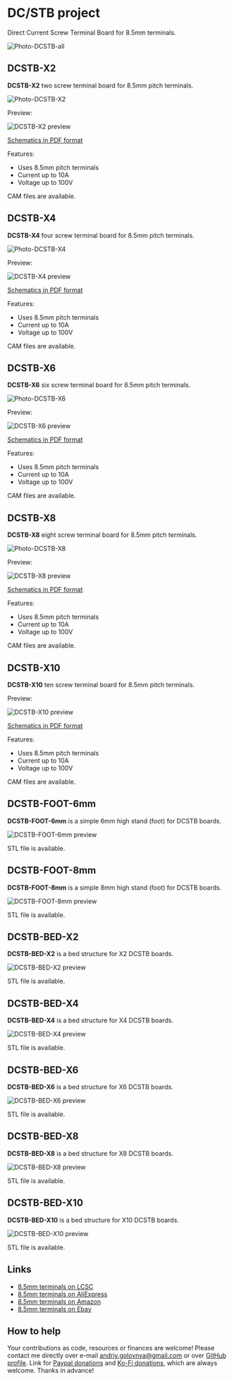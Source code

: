 # DC/STB project

Direct Current Screw Terminal Board for 8.5mm terminals.

![Photo-DCSTB-all](img/Photo-DCSTB-all.jpg)

## DCSTB-X2

**DCSTB-X2** two screw terminal board for 8.5mm pitch terminals.

![Photo-DCSTB-X2](img/Photo-DCSTB-X2.jpg)

Preview:

![DCSTB-X2 preview](img/DCSTB-X2.png)

[Schematics in PDF format](doc/DCSTB-X2.pdf)

Features:

- Uses 8.5mm pitch terminals
- Current up to 10A
- Voltage up to 100V

CAM files are available.

## DCSTB-X4

**DCSTB-X4** four screw terminal board for 8.5mm pitch terminals.

![Photo-DCSTB-X4](img/Photo-DCSTB-X4.jpg)

Preview:

![DCSTB-X4 preview](img/DCSTB-X4.png)

[Schematics in PDF format](doc/DCSTB-X4.pdf)

Features:

- Uses 8.5mm pitch terminals
- Current up to 10A
- Voltage up to 100V

CAM files are available.

## DCSTB-X6

**DCSTB-X6** six screw terminal board for 8.5mm pitch terminals.

![Photo-DCSTB-X6](img/Photo-DCSTB-X6.jpg)

Preview:

![DCSTB-X6 preview](img/DCSTB-X6.png)

[Schematics in PDF format](doc/DCSTB-X6.pdf)

Features:

- Uses 8.5mm pitch terminals
- Current up to 10A
- Voltage up to 100V

CAM files are available.

## DCSTB-X8

**DCSTB-X8** eight screw terminal board for 8.5mm pitch terminals.

![Photo-DCSTB-X8](img/Photo-DCSTB-X8.jpg)

Preview:

![DCSTB-X8 preview](img/DCSTB-X8.png)

[Schematics in PDF format](doc/DCSTB-X8.pdf)

Features:

- Uses 8.5mm pitch terminals
- Current up to 10A
- Voltage up to 100V

CAM files are available.

## DCSTB-X10

**DCSTB-X10** ten screw terminal board for 8.5mm pitch terminals.

Preview:

![DCSTB-X10 preview](img/DCSTB-X10.png)

[Schematics in PDF format](doc/DCSTB-X10.pdf)

Features:

- Uses 8.5mm pitch terminals
- Current up to 10A
- Voltage up to 100V

CAM files are available.

## DCSTB-FOOT-6mm

**DCSTB-FOOT-6mm** is a simple 6mm high stand (foot) for DCSTB boards.

![DCSTB-FOOT-6mm preview](img/DCSTB-FOOT-6mm.png)

STL file is available.

## DCSTB-FOOT-8mm

**DCSTB-FOOT-8mm** is a simple 8mm high stand (foot) for DCSTB boards.

![DCSTB-FOOT-8mm preview](img/DCSTB-FOOT-8mm.png)

STL file is available.

## DCSTB-BED-X2

**DCSTB-BED-X2** is a bed structure for X2 DCSTB boards.

![DCSTB-BED-X2 preview](img/DCSTB-BED-X2.png)

STL file is available.

## DCSTB-BED-X4

**DCSTB-BED-X4** is a bed structure for X4 DCSTB boards.

![DCSTB-BED-X4 preview](img/DCSTB-BED-X4.png)

STL file is available.

## DCSTB-BED-X6

**DCSTB-BED-X6** is a bed structure for X6 DCSTB boards.

![DCSTB-BED-X6 preview](img/DCSTB-BED-X6.png)

STL file is available.

## DCSTB-BED-X8

**DCSTB-BED-X8** is a bed structure for X8 DCSTB boards.

![DCSTB-BED-X8 preview](img/DCSTB-BED-X8.png)

STL file is available.

## DCSTB-BED-X10

**DCSTB-BED-X10** is a bed structure for X10 DCSTB boards.

![DCSTB-BED-X10 preview](img/DCSTB-BED-X10.png)

STL file is available.

## Links

- [8.5mm terminals on LCSC](https://lcsc.com/products/Barrier-Terminal-Blocks_11073.html)
- [8.5mm terminals on AliExpress](https://www.aliexpress.com/wholesale?SearchText=screw+terminal+8.5mm)
- [8.5mm terminals on Amazon](https://www.amazon.com/s?k=screw+terminal+8.5mm+pitch)
- [8.5mm terminals on Ebay](https://www.ebay.com/sch/i.html?_nkw=screw+terminal+8.5mm)

## How to help

Your contributions as code, resources or finances are welcome!
Please contact me directly over e-mail andriy.golovnya@gmail.com or over [GitHub profile](https://github.com/red-scorp).
Link for [Paypal donations](http://paypal.me/redscorp) and [Ko-Fi donations](http://ko-fi.com/redscorp), which are always welcome.
Thanks in advance!
